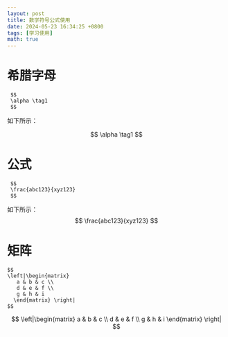 ```yaml
---
layout: post
title: 数学符号公式使用
date: 2024-05-23 16:34:25 +0800
tags: [学习使用]
math: true
---
```

# 希腊字母

```
 $$
 \alpha \tag1
 $$
```
如下所示：

 $$
 \alpha \tag1
 $$

# 公式
```
 $$
 \frac{abc123}{xyz123}
 $$
```
如下所示：
 $$
 \frac{abc123}{xyz123}
 $$

 # 矩阵
 ```
 $$
 \left|\begin{matrix}
    a & b & c \\
    d & e & f \\
    g & h & i
   \end{matrix} \right|
 $$
 ```
 $$
 \left|\begin{matrix}
    a & b & c \\
    d & e & f \\
    g & h & i
   \end{matrix} \right|
 $$